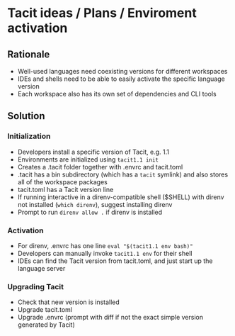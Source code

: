 # Tacit ideas / Plans / Enviroment activation

## Rationale

* Well-used languages need coexisting versions for different workspaces
* IDEs and shells need to be able to easily activate the specific language version
* Each workspace also has its own set of dependencies and CLI tools

## Solution

### Initialization

* Developers install a specific version of Tacit, e.g. 1.1
* Environments are initialized using `tacit1.1 init`
* Creates a .tacit folder together with .envrc and tacit.toml
* .tacit has a bin subdirectory (which has a `tacit` symlink) and also stores all of the workspace packages 
* tacit.toml has a Tacit version line
* If running interactive in a direnv-compatible shell ($SHELL) with direnv not installed (`which direnv`), suggest installing direnv
* Prompt to run `direnv allow .` if direnv is installed

### Activation
* For direnv, .envrc has one line `eval "$(tacit1.1 env bash)"`
* Developers can manually invoke `tacit1.1 env` for their shell
* IDEs can find the Tacit version from tacit.toml, and just start up the language server

### Upgrading Tacit
* Check that new version is installed
* Upgrade tacit.toml
* Upgrade .envrc (prompt with diff if not the exact simple version generated by Tacit)
